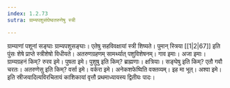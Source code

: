 ```yaml
---
index: 1.2.73
sutra: ग्राम्यपशुसंघेष्वतरुणेषु स्त्री

---
```

ग्राम्याणां पशूनां सङ्घाः ग्राम्यपशुसङ्घाः। एतेषु सहविवक्षायां स्त्री शिष्यते। पुमान् स्त्रिया [[1|2|67]] इति पुंसः शेषे प्राप्ते स्त्रीशेषो विधीयते। अतरुणग्रहणम् सामर्थ्यात् पशुविशेषनम्। गाव इमाः। अजा इमाः। ग्राम्यग्रहनं किम्? रुरव इमे। पुषता इमे। पुशुषु इति किम्? ब्राह्मणाः। क्षत्रियाः। सङ्घेषु इति किम्? एतौ गवौ चरतः। अतरुणेसु इति किम्? वर्सा इमे। वर्करा इमे। अनेकशफेष्विति वक्तव्यम्। इह मा भूत्। अश्वा इमे। इति स्रीजयादित्यविरचितायं काशिकायां वृत्तौ प्रथमाध्यायस्य द्वितीयः पादः।